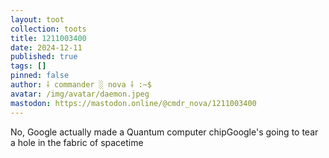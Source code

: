 ```yaml
---
layout: toot
collection: toots
title: 1211003400
date: 2024-12-11
published: true
tags: []
pinned: false
author: ⸸ commander ░ nova ⸸ :~$
avatar: /img/avatar/daemon.jpeg
mastodon: https://mastodon.online/@cmdr_nova/1211003400
---
```


No, Google actually made a Quantum computer chipGoogle's going to tear a hole in the fabric of spacetime

